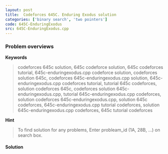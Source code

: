```yaml
---
layout: post
title:  Codeforces 645C. Enduring Exodus solution
categories: ['binary search', 'two pointers']
code: 645C-EnduringExodus
src: 645C-EnduringExodus.cpp
---
```

### **Problem overviews**

**Keywords**
> codeforces 645c solution, 645c codeforce solution, 645c codeforces tutorial, 645c-enduringexodus.cpp codeforce solution, codeforces solution 645c, codeforces 645c-enduringexodus.cpp solution, 645c-enduringexodus.cpp codeforces tutorial, tutorial 645c codeforces, solution codeforces 645c, codeforces solution 645c-enduringexodus.cpp, tutorial 645c-enduringexodus.cpp codeforces, solution codeforces 645c-enduringexodus.cpp, solution 645c codeforces, 645c-enduringexodus.cpp tutorial codeforces, solution 645c-enduringexodus.cpp codeforces, 645c tutorial codeforces

**Hint**
> To find solution for any problems, Enter probleam_id (1A, 28B, ...) on search box. 

#### **Solution**



